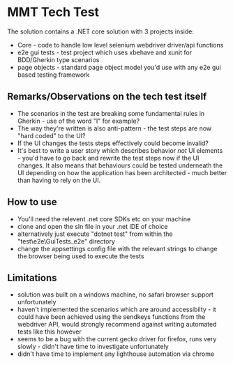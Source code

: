 # MMT Tech Test

The solution contains a .NET core solution with 3 projects inside:

* Core - code to handle low level selenium webdriver driver/api functions
* e2e gui tests - test project which uses xbehave and xunit for BDD/Gherkin type scenarios
* page objects - standard page object model you'd use with any e2e gui based testing framework

## Remarks/Observations on the tech test itself

* The scenarios in the test are breaking some fundamental rules in Gherkin - use of the word "I" for example?
* The way they're written is also anti-pattern - the test steps are now "hard coded" to the UI?
* If the UI changes the tests steps effectively could become invalid?
* It's best to write a user story which describes behavior *not* UI elements - you'd have to go back
and rewrite the test steps now if the UI changes. It also means that behaviours could be tested underneath
the UI depending on how the application has been architected - much better than having to rely on the UI.

## How to use
* You'll need the relevent .net core SDKs etc on your machine
* clone and open the sln file in your .net IDE of choice
* alternatively just execute "dotnet test" from within the "test\e2e\GuiTests_e2e" directory
* change the appsettings config file with the relevant strings to change the browser being used to execute the tests

## Limitations
* solution was built on a windows machine, no safari browser support unfortunately
* haven't implemented the scenarios which are around accessibilty - it could have been achieved using the sendkeys functions from the webdriver API, would strongly recommend against writing automated tests like this however
* seems to be a bug with the current gecko driver for firefox, runs very slowly - didn't have time to investigate unfortunately
* didn't have time to implement any lighthouse automation via chrome
